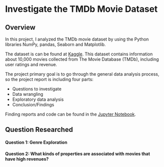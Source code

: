# Investigate the TMDb Movie Dataset
## Overview
In this project, I analyzed the TMDb movie dataset by using the Python libraries NumPy, pandas, Seaborn and Matplotlib. 

The dataset is can be found at [Kaggle](https://www.kaggle.com/tmdb/tmdb-movie-metadata/data). This dataset contains information about 10,000 movies collected from The Movie Database (TMDb), including user ratings and revenue.

The project primary goal is to go through the general data analysis process, so the project report is including four parts: 
- Questions to investigate
- Data wrangling 
- Exploratory data analysis 
- Conclusion/Findings

Finding reports and code can be found in the [Jupyter Notebook](https://github.com/ukritw/Investigate-TMDb-Dataset/blob/master/TMDb-analysis.ipynb).

## Question Researched
#### Question 1: Genre Exploration
#### Question 2: What kinds of properties are associated with movies that have high revenues?
